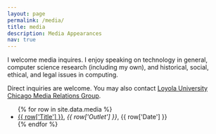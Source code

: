 ```yaml
---
layout: page
permalink: /media/
title: media
description: Media Appearances
nav: true
---
```


I welcome media inquires. I enjoy speaking on technology in general,
computer science research (including my own), and historical, social,
ethical, and legal issues in computing.

Direct inquiries are welcome.
You may also contact [Loyola University Chicago Media Relations
Group](https://www.luc.edu/news/?utm_medium=redirect&utm_campaign=loyola-redirects&utm_source=newsroom).


<ul>
  {% for row in site.data.media %}
    <li> <a href="{{ row['URL'] }}">{{ row['Title'] }}</a>, <i>{{ row['Outlet'] }}</i>, {{ row['Date'] }}  </li>
  {% endfor %}
</ul>
